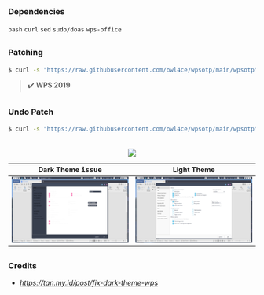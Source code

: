 ##  
### Dependencies <img alt="" align="right" src="https://badges.pufler.dev/visits/owl4ce/wpsotp?style=flat-square&label=&color=fa74b2&logo=GitHub&logoColor=white&labelColor=373e4d"/>
`bash` `curl` `sed` `sudo/doas` `wps-office`

##  
### Patching
```bash
$ curl -s "https://raw.githubusercontent.com/owl4ce/wpsotp/main/wpsotp" | bash
```

> :heavy_check_mark: **WPS 2019**

##  
### Undo Patch
```bash
$ curl -s "https://raw.githubusercontent.com/owl4ce/wpsotp/main/wpsotp" | bash -s -- -u
```

##  

<p align="center"><img src="NULL" align="center"/></p>

Dark Theme <kbd>issue</kbd>|Light Theme
|--|--|
<img src="./screenshots/dark-theme.png"/>|<img src="./screenshots/light-theme.png"/>

##  
### Credits
- *https://tan.my.id/post/fix-dark-theme-wps*
